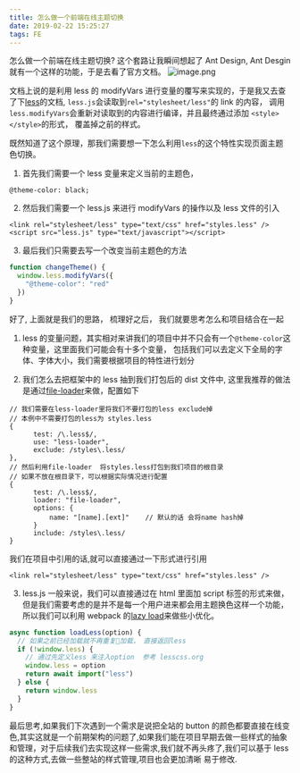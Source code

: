 ```yaml
---
title: 怎么做一个前端在线主题切换
date: 2019-02-22 15:25:27
tags: FE
---
```


怎么做一个前端在线主题切换? 这个套路让我瞬间想起了 Ant Design, Ant Desgin 就有一个这样的功能，于是去看了官方文档。
![image.png](https://upload-images.jianshu.io/upload_images/10041071-940227bddb9a67ad.png?imageMogr2/auto-orient/strip%7CimageView2/2/w/1240)

文档上说的是利用 less 的 modifyVars 进行变量的覆写来实现的，于是我又去查了下[less](http://lesscss.org/usage/#using-less-in-the-browser)的文档, `less.js`会读取到`rel="stylesheet/less"`的 link 的内容， 调用`less.modifyVars`会重新对读取到的内容进行编译，并且最终通过添加 `<style></style>`的形式， 覆盖掉之前的样式。

既然知道了这个原理，那我们需要想一下怎么利用`less`的这个特性实现页面主题色切换。

1. 首先我们需要一个 less 变量来定义当前的主题色，

```less
@theme-color: black;
```

2. 然后我们需要一个 less.js 来进行 modifyVars 的操作以及 less 文件的引入

```
<link rel="stylesheet/less" type="text/css" href="styles.less" />
<script src="less.js" type="text/javascript"></script>
```

3. 最后我们只需要去写一个改变当前主题色的方法

```js
function changeTheme() {
  window.less.modifyVars({
    "@theme-color": "red"
  })
}
```

好了, 上面就是我们的思路， 梳理好之后， 我们就要思考怎么和项目结合在一起

1. less 的变量问题，其实相对来讲我们的项目中并不只会有一个`@theme-color`这种变量，这里面我们可能会有十多个变量， 包括我们可以去定义下全局的字体、字体大小，我们需要根据项目的特性进行划分

2. 我们怎么去把框架中的 less 抽到我们打包后的 dist 文件中, 这里我推荐的做法是通过[file-loader](https://webpack.js.org/loaders/file-loader/#src/components/Sidebar/Sidebar.jsx)来做，配置如下

```
// 我们需要在less-loader里将我们不要打包的less exclude掉
// 本例中不需要打包的less为 styles.less
{
      test: /\.less$/,
      use: "less-loader",
      exclude: /styles\.less/
},
// 然后利用file-loader  将styles.less打包到我们项目的根目录
// 如果不放在根目录下，可以根据实际情况进行配置
{
      test: /\.less$/,
      loader: "file-loader",
      options: {
          name: "[name].[ext]"    // 默认的话 会将name hash掉
      }
      include: /styles\.less/
}
```

我们在项目中引用的话,就可以直接通过一下形式进行引用

```
<link rel="stylesheet/less" type="text/css" href="styles.less" />
```

3. less.js
   一般来说，我们可以直接通过在 html 里面加 script 标签的形式来做，但是我们需要考虑的是并不是每一个用户进来都会用主题换色这样一个功能，所以我们可以利用 webpack 的[lazy load](https://webpack.js.org/guides/lazy-loading/#src/components/Sidebar/Sidebar.jsx)来做些小优化。

```js
async function loadLess(option) {
  // 如果之前已经加载就不再重复加载， 直接返回less
  if (!window.less) {
    // 通过先定义less 来注入option  参考 lesscss.org
    window.less = option
    return await import("less")
  } else {
    return window.less
  }
}
```

最后思考,如果我们下次遇到一个需求是说把全站的 button 的颜色都要直接在线变色,其实这就是一个前期架构的问题了,如果我们能在项目早期去做一些样式的抽象和管理，对于后续我们去实现这样一些需求,我们就不再头疼了,我们可以基于 less 的这种方式,去做一些整站的样式管理,项目也会更加清晰 易于修改.
